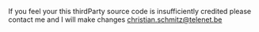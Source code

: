 If you feel your this thirdParty source code is insufficiently credited please contact me and I will make changes
christian.schmitz@telenet.be
